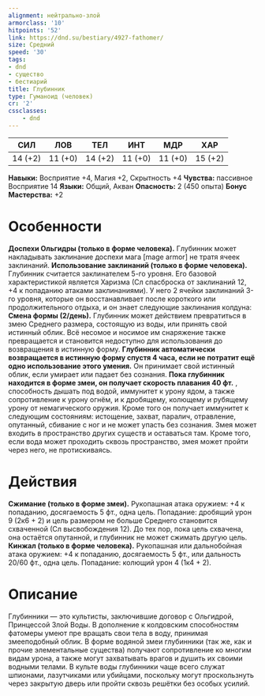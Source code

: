 ```yaml
---
alignment: нейтрально-злой
armorclass: '10'
hitpoints: '52'
link: https://dnd.su/bestiary/4927-fathomer/
size: Средний
speed: '30'
tags:
- dnd
- существо
- бестиарий
title: Глубинник
type: Гуманоид (человек)
cr: '2'
cssclasses:
    - dnd
---
```



| СИЛ | ЛОВ | ТЕЛ | ИНТ | МДР | ХАР |
|---|---|---|---|---|---|
| 14 (+2) | 11 (+0) | 14 (+2) | 11 (+0) | 11 (+0) | 15 (+2) |
**Навыки:** Восприятие +4, Магия +2, Скрытность +4
**Чувства:** пассивное Восприятие 14
**Языки:** Общий, Акван
**Опасность:** 2 (450 опыта)
**Бонус Мастерства:** +2


# Особенности
**Доспехи Ольгидры (только в форме человека).** Глубинник может накладывать заклинание доспехи мага [mage armor] не тратя ячеек заклинаний.
**Использование заклинаний (только в форме человека).** Глубинник считается заклинателем 5-го уровня. Его базовой характеристикой является Харизма (Сл спасброска от заклинаний 12, +4 к попаданию атаками заклинаниями). У него 2 ячейки заклинаний 3-го уровня, которые он восстанавливает после короткого или продолжительного отдыха, и он знает следующие заклинания колдуна:
**Смена формы (2/день).** Глубинник может действием превратиться в змею Среднего размера, состоящую из воды, или принять свой истинный облик. Всё несомое и носимое им снаряжение также превращается и становится недоступно для использования до возвращения в истинную форму.
**Глубинник автоматически возвращается в истинную форму спустя 4 часа, если не потратит ещё одно использование этого умения.** Он принимает свой истинный облик, если умирает или падает без сознания.
**Пока глубинник находится в форме змеи, он получает скорость плавания 40 фт.** , способность дышать под водой, иммунитет к урону ядом, а также сопротивление к урону огнём, и к дробящему, колющему и рубящему урону от немагического оружия. Кроме того он получает иммунитет к следующим состояниям: истощение, захват, паралич, отравление, опутанный, сбивание с ног и не может упасть без сознания. Змея может входить в пространство других существ и оставаться там. Кроме того, если вода может проходить сквозь пространство, змея может пройти через него, не протискиваясь.


# Действия
**Сжимание (только в форме змеи).** Рукопашная атака оружием: +4 к попаданию, досягаемость 5 фт., одна цель. Попадание: дробящий урон 9 (2к6 + 2) и цель размером не больше Среднего становится схваченной (Сл высвобождения 12). До тех пор, пока цель схвачена, она остаётся опутанной, и глубинник не может сжимать другую цель.
**Кинжал (только в форме человека).** Рукопашная или дальнобойная атака оружием: +4 к попаданию, досягаемость 5 фт., или дальность 20/60 фт., одна цель. Попадание: колющий урон 4 (1к4 + 2).


# Описание
Глубинники — это культисты, заключившие договор с Ольгидрой, Принцессой Злой Воды. В дополнение к колдовским способностям фатомеры умеют пре­ вращать свои тела в воду, принимая змееподобный облик. В форме водяной змеи глубинники (так же, как и прочие элементальные существа) получают сопротивление ко многим видам урона, а также могут захватывать врагов и душить их своими водными телами. В культе воды глубинники чаще всего служат шпионами, лазутчиками или убийцами, поскольку могут проскользнуть через закрытую дверь или пройти сквозь решётки без особых усилий.